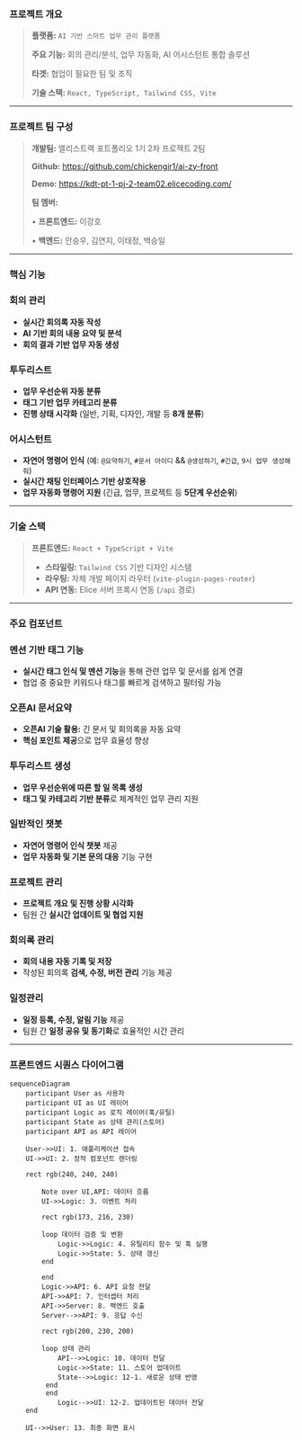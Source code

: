 ### **프로젝트 개요**

> **플랫폼:** `AI 기반 스마트 업무 관리 플랫폼`
> 
> 
> **주요 기능:** 회의 관리/분석, 업무 자동화, AI 어시스턴트 통합 솔루션
> 
> **타겟:** 협업이 필요한 팀 및 조직
> 
> **기술 스택:** `React, TypeScript, Tailwind CSS, Vite`
> 

---

### 프로젝트 팀 구성

> **개발팀:** 엘리스트랙 포트폴리오 1기 2차 프로젝트 2팀
> 
> 
> **Github:** https://github.com/chickengir1/ai-zy-front
> 
> **Demo:** https://kdt-pt-1-pj-2-team02.elicecoding.com/
> 
> **팀 멤버:**
> 
> • **프론트엔드:** 이강호
> 
> • **백엔드:** 안승우, 김연지, 이태정, 백승일
> 

---

### 핵심 기능

### 회의 관리

- **실시간 회의록 자동 작성**
- **AI 기반 회의 내용 요약 및 분석**
- **회의 결과 기반 업무 자동 생성**

### 투두리스트

- **업무 우선순위 자동 분류**
- **태그 기반 업무 카테고리 분류**
- **진행 상태 시각화**
(일반, 기획, 디자인, 개발 등 **8개 분류**)

### 어시스턴트

- **자연어 명령어 인식**
(예: `@요약하기`, `#문서 아이디` && `@생성하기`, `#긴급`, `9시 업무 생성해줘`)
- **실시간 채팅 인터페이스 기반 상호작용**
- **업무 자동화 명령어 지원**
(긴급, 업무, 프로젝트 등 **5단계 우선순위**)

---

### 기술 스택

> **프론트엔드:** `React + TypeScript + Vite`
> 
> - **스타일링:** `Tailwind CSS` 기반 디자인 시스템
> - **라우팅:** 자체 개발 페이지 라우터 (`vite-plugin-pages-router`)
> - **API 연동:** Elice 서버 프록시 연동 (`/api` 경로)

---

### 주요 컴포넌트

### 멘션 기반 태그 기능

- **실시간 태그 인식 및 멘션 기능**을 통해 관련 업무 및 문서를 쉽게 연결
- 협업 중 중요한 키워드나 태그를 빠르게 검색하고 필터링 가능

### 오픈AI 문서요약

- **오픈AI 기술 활용:** 긴 문서 및 회의록을 자동 요약
- **핵심 포인트 제공**으로 업무 효율성 향상

### 투두리스트 생성

- **업무 우선순위에 따른 할 일 목록 생성**
- **태그 및 카테고리 기반 분류**로 체계적인 업무 관리 지원

### 일반적인 챗봇

- **자연어 명령어 인식 챗봇** 제공
- **업무 자동화 및 기본 문의 대응** 기능 구현

### 프로젝트 관리

- **프로젝트 개요 및 진행 상황 시각화**
- 팀원 간 **실시간 업데이트 및 협업 지원**

### 회의록 관리

- **회의 내용 자동 기록 및 저장**
- 작성된 회의록 **검색, 수정, 버전 관리** 기능 제공

### 일정관리

- **일정 등록, 수정, 알림 기능** 제공
- 팀원 간 **일정 공유 및 동기화**로 효율적인 시간 관리

---

### 프론트엔드 시퀀스 다이어그램

```mermaid
sequenceDiagram
    participant User as 사용자
    participant UI as UI 레이어
    participant Logic as 로직 레이어(훅/유틸)
    participant State as 상태 관리(스토어)
    participant API as API 레이어

    User->>UI: 1. 애플리케이션 접속
    UI->>UI: 2. 정적 컴포넌트 렌더링

    rect rgb(240, 240, 240)
    
        Note over UI,API: 데이터 흐름
        UI->>Logic: 3. 이벤트 처리
        
        rect rgb(173, 216, 230)

        loop 데이터 검증 및 변환
            Logic->>Logic: 4. 유틸리티 함수 및 훅 실행
            Logic->>State: 5. 상태 갱신
        end

        end
        Logic->>API: 6. API 요청 전달
        API->>API: 7. 인터셉터 처리
        API->>Server: 8. 백엔드 호출
        Server-->>API: 9. 응답 수신
        
        rect rgb(200, 230, 200)

        loop 상태 관리
            API-->>Logic: 10. 데이터 전달
            Logic->>State: 11. 스토어 업데이트
            State-->>Logic: 12-1. 새로운 상태 반영
         end 
         end
            Logic-->>UI: 12-2. 업데이트된 데이터 전달
    end

    UI-->>User: 13. 최종 화면 표시
```
